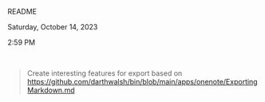 README

Saturday, October 14, 2023

2:59 PM

 

> Create interesting features for export based on <https://github.com/darthwalsh/bin/blob/main/apps/onenote/ExportingMarkdown.md>
